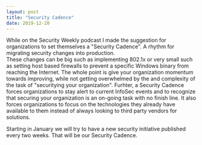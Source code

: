 ```yaml
---
layout: post
title: "Security Cadence"
date: 2019-12-20
---
```


While on the Security Weekly podcast I made the suggestion for organizations to set themselves a "Security Cadence".  A rhythm for migrating security changes into production.  
These changes can be big such as implementing 802.1x or very small such as setting host based firewalls to prevent a specific Windows binary from reaching the Internet.  The 
whole point is give your organization momentum towards improving, while not getting overwhelmed by the and complexity of the task of "securitying your organization".  Furhter, 
a Security Cadence forces organizations to stay alert to current InfoSec events and to recognize that securing your organization is an on-going task with no finish line.  It 
also forces organizations to focus on the technologies they already have available to them instead of always looking to third party vendors for solutions.

Starting in January we will try to have a new security initiative published every two weeks.  That will be our Security Cadence.
